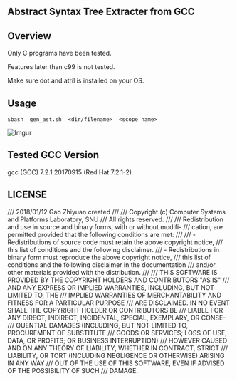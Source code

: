 ## Abstract Syntax Tree Extracter from GCC

Overview
---

Only C programs have been tested. 

Features later than c99 is not tested. 

Make sure dot and atril is installed on your OS. 

Usage
---

	$bash  gen_ast.sh  <dir/filename>  <scope name>

![Imgur](https://i.imgur.com/PKzsW7l.png)

Tested GCC Version
---

gcc (GCC) 7.2.1 20170915 (Red Hat 7.2.1-2)


LICENSE
---

/// 2018/01/12 Gao Zhiyuan created
///
/// Copyright (c) Computer Systems and Platforms Laboratory, SNU
/// All rights reserved.
///
/// Redistribution and use in source and binary forms,  with or without modifi-
/// cation, are permitted provided that the following conditions are met:
///
/// - Redistributions of source code must retain the above copyright notice,
///   this list of conditions and the following disclaimer.
/// - Redistributions in binary form must reproduce the above copyright notice,
///   this list of conditions and the following disclaimer in the documentation
///   and/or other materials provided with the distribution.
///
/// THIS SOFTWARE IS PROVIDED BY THE COPYRIGHT HOLDERS AND CONTRIBUTORS "AS IS"
/// AND ANY EXPRESS OR IMPLIED WARRANTIES, INCLUDING,  BUT NOT LIMITED TO,  THE
/// IMPLIED WARRANTIES OF MERCHANTABILITY  AND FITNESS FOR A PARTICULAR PURPOSE
/// ARE DISCLAIMED.  IN NO EVENT SHALL THE COPYRIGHT HOLDER  OR CONTRIBUTORS BE
/// LIABLE FOR ANY DIRECT,  INDIRECT, INCIDENTAL, SPECIAL, EXEMPLARY, OR CONSE-
/// QUENTIAL DAMAGES (INCLUDING, BUT NOT LIMITED TO, PROCUREMENT OF  SUBSTITUTE
/// GOODS OR SERVICES; LOSS OF USE, DATA, OR PROFITS; OR BUSINESS INTERRUPTION)
/// HOWEVER CAUSED AND ON ANY THEORY OF LIABILITY, WHETHER IN  CONTRACT, STRICT
/// LIABILITY, OR TORT  (INCLUDING NEGLIGENCE OR OTHERWISE)  ARISING IN ANY WAY
/// OUT OF THE USE OF THIS SOFTWARE, EVEN IF ADVISED OF THE POSSIBILITY OF SUCH
/// DAMAGE.
